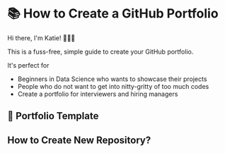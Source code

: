 # 📚 How to Create a GitHub Portfolio

Hi there, I'm Katie! 🙋🏻‍♀️

This is a fuss-free, simple guide to create your GitHub portfolio. 

It's perfect for
- Beginners in Data Science who wants to showcase their projects
- People who do not want to get into nitty-gritty of too much codes
- Create a portfolio for interviewers and hiring managers

## 📝 Portfolio Template

## How to Create New Repository?
